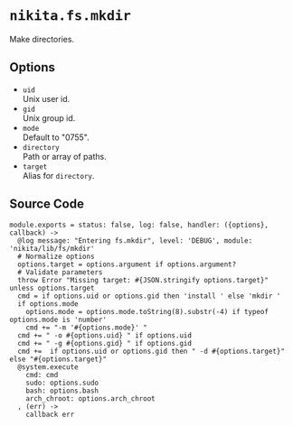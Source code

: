
# `nikita.fs.mkdir`

Make directories.

## Options

* `uid`   
  Unix user id.   
* `gid`   
  Unix group id.   
* `mode`   
  Default to "0755".   
* `directory`   
  Path or array of paths.   
* `target`   
  Alias for `directory`. 

## Source Code

    module.exports = status: false, log: false, handler: ({options}, callback) ->
      @log message: "Entering fs.mkdir", level: 'DEBUG', module: 'nikita/lib/fs/mkdir'
      # Normalize options
      options.target = options.argument if options.argument?
      # Validate parameters
      throw Error "Missing target: #{JSON.stringify options.target}" unless options.target
      cmd = if options.uid or options.gid then 'install ' else 'mkdir '
      if options.mode
        options.mode = options.mode.toString(8).substr(-4) if typeof options.mode is 'number'
        cmd += "-m '#{options.mode}' "
      cmd += " -o #{options.uid} " if options.uid
      cmd += " -g #{options.gid} " if options.gid
      cmd +=  if options.uid or options.gid then " -d #{options.target}" else "#{options.target}"
      @system.execute
        cmd: cmd
        sudo: options.sudo
        bash: options.bash
        arch_chroot: options.arch_chroot
      , (err) ->
        callback err
